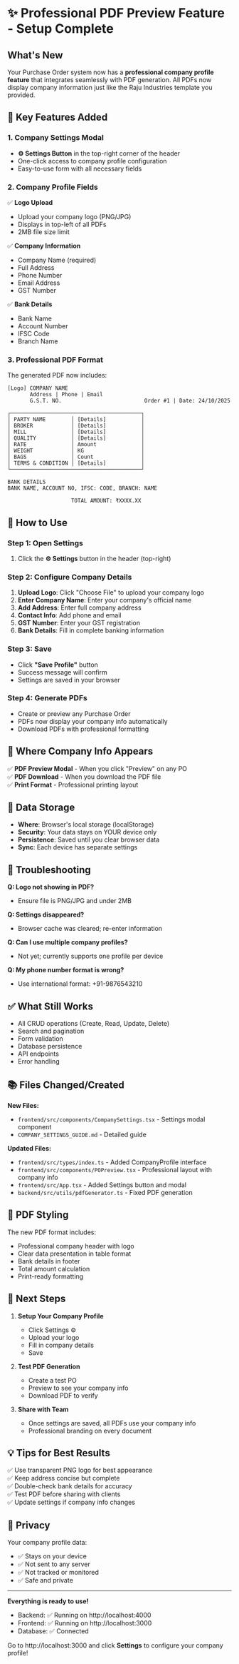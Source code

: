 # ✨ Professional PDF Preview Feature - Setup Complete

## What's New

Your Purchase Order system now has a **professional company profile feature** that integrates seamlessly with PDF generation. All PDFs now display company information just like the Raju Industries template you provided.

## 🎯 Key Features Added

### 1. Company Settings Modal
- **⚙️ Settings Button** in the top-right corner of the header
- One-click access to company profile configuration
- Easy-to-use form with all necessary fields

### 2. Company Profile Fields
✅ **Logo Upload**
- Upload your company logo (PNG/JPG)
- Displays in top-left of all PDFs
- 2MB file size limit

✅ **Company Information**
- Company Name (required)
- Full Address
- Phone Number
- Email Address
- GST Number

✅ **Bank Details**
- Bank Name
- Account Number
- IFSC Code
- Branch Name

### 3. Professional PDF Format
The generated PDF now includes:
```
[Logo] COMPANY NAME
       Address | Phone | Email
       G.S.T. NO.                          Order #1 | Date: 24/10/2025

┌─────────────────────────────────────────┐
│ PARTY NAME        │ [Details]           │
│ BROKER            │ [Details]           │
│ MILL              │ [Details]           │
│ QUALITY           │ [Details]           │
│ RATE              │ Amount              │
│ WEIGHT            │ KG                  │
│ BAGS              │ Count               │
│ TERMS & CONDITION │ [Details]           │
└─────────────────────────────────────────┘

BANK DETAILS
BANK NAME, ACCOUNT NO, IFSC: CODE, BRANCH: NAME

                    TOTAL AMOUNT: ₹XXXX.XX
```

## 🚀 How to Use

### Step 1: Open Settings
1. Click the **⚙️ Settings** button in the header (top-right)

### Step 2: Configure Company Details
1. **Upload Logo**: Click "Choose File" to upload your company logo
2. **Enter Company Name**: Enter your company's official name
3. **Add Address**: Enter full company address
4. **Contact Info**: Add phone and email
5. **GST Number**: Enter your GST registration
6. **Bank Details**: Fill in complete banking information

### Step 3: Save
- Click **"Save Profile"** button
- Success message will confirm
- Settings are saved in your browser

### Step 4: Generate PDFs
- Create or preview any Purchase Order
- PDFs now display your company info automatically
- Download PDFs with professional formatting

## 📱 Where Company Info Appears

✅ **PDF Preview Modal** - When you click "Preview" on any PO  
✅ **PDF Download** - When you download the PDF file  
✅ **Print Format** - Professional printing layout  

## 💾 Data Storage

- **Where**: Browser's local storage (localStorage)
- **Security**: Your data stays on YOUR device only
- **Persistence**: Saved until you clear browser data
- **Sync**: Each device has separate settings

## 🔧 Troubleshooting

**Q: Logo not showing in PDF?**
- Ensure file is PNG/JPG and under 2MB

**Q: Settings disappeared?**
- Browser cache was cleared; re-enter information

**Q: Can I use multiple company profiles?**
- Not yet; currently supports one profile per device

**Q: My phone number format is wrong?**
- Use international format: +91-9876543210

## ✅ What Still Works

- All CRUD operations (Create, Read, Update, Delete)
- Search and pagination
- Form validation
- Database persistence
- API endpoints
- Error handling

## 📚 Files Changed/Created

**New Files:**
- `frontend/src/components/CompanySettings.tsx` - Settings modal component
- `COMPANY_SETTINGS_GUIDE.md` - Detailed guide

**Updated Files:**
- `frontend/src/types/index.ts` - Added CompanyProfile interface
- `frontend/src/components/POPreview.tsx` - Professional layout with company info
- `frontend/src/App.tsx` - Added Settings button and modal
- `backend/src/utils/pdfGenerator.ts` - Fixed PDF generation

## 🎨 PDF Styling

The new PDF format includes:
- Professional company header with logo
- Clear data presentation in table format
- Bank details in footer
- Total amount calculation
- Print-ready formatting

## 🎯 Next Steps

1. **Setup Your Company Profile**
   - Click Settings ⚙️
   - Upload your logo
   - Fill in company details
   - Save

2. **Test PDF Generation**
   - Create a test PO
   - Preview to see your company info
   - Download PDF to verify

3. **Share with Team**
   - Once settings are saved, all PDFs use your company info
   - Professional branding on every document

## 💡 Tips for Best Results

✅ Use transparent PNG logo for best appearance  
✅ Keep address concise but complete  
✅ Double-check bank details for accuracy  
✅ Test PDF before sharing with clients  
✅ Update settings if company info changes  

## 🔐 Privacy

Your company profile data:
- ✅ Stays on your device
- ✅ Not sent to any server
- ✅ Not tracked or monitored
- ✅ Safe and private

---

**Everything is ready to use!**
- Backend: ✅ Running on http://localhost:4000
- Frontend: ✅ Running on http://localhost:3000
- Database: ✅ Connected

Go to http://localhost:3000 and click **Settings** to configure your company profile!
